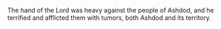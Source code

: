 The hand of the Lord was heavy against the people of Ashdod, and he terrified and afflicted them with tumors, both Ashdod and its territory.
